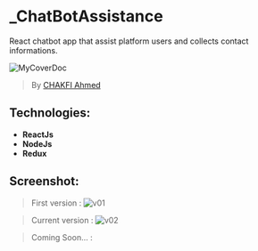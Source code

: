 # _ChatBotAssistance
React chatbot app that assist platform users and  collects contact informations.


![MyCoverDoc](https://user-images.githubusercontent.com/36175107/222153466-ffb1d2ef-b977-4085-855b-7719bf76419d.png)

> By [CHAKFI Ahmed](https://www.linkedin.com/in/chakfi-ahmed/)

## Technologies:

- **ReactJs**
- **NodeJs**
- **Redux**


## Screenshot:

> First version : 
![v01](https://user-images.githubusercontent.com/36175107/223455557-00d5531b-6929-4b2b-8961-7e0d4dc80cc5.png)

> Current version :
![v02](https://user-images.githubusercontent.com/36175107/226861690-999b8c05-45f9-4b23-81da-d30f7a8d5f82.png)
 
 > Coming Soon... : 
